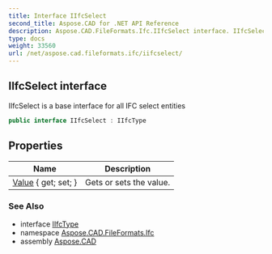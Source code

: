 ```yaml
---
title: Interface IIfcSelect
second_title: Aspose.CAD for .NET API Reference
description: Aspose.CAD.FileFormats.Ifc.IIfcSelect interface. IIfcSelect is a base interface for all IFC select entities
type: docs
weight: 33560
url: /net/aspose.cad.fileformats.ifc/iifcselect/
---
```

## IIfcSelect interface

IIfcSelect is a base interface for all IFC select entities

```csharp
public interface IIfcSelect : IIfcType
```

## Properties

| Name | Description |
| --- | --- |
| [Value](../../aspose.cad.fileformats.ifc/iifcselect/value/) { get; set; } | Gets or sets the value. |

### See Also

* interface [IIfcType](../iifctype/)
* namespace [Aspose.CAD.FileFormats.Ifc](../../aspose.cad.fileformats.ifc/)
* assembly [Aspose.CAD](../../)



